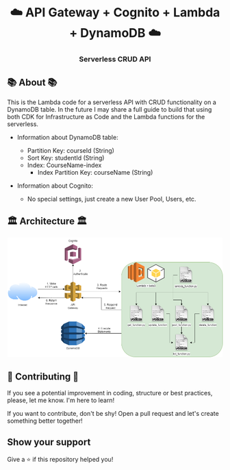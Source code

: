 <h1 align="center">
    ☁️ API Gateway + Cognito + Lambda + DynamoDB ☁️
</h1>

<h3 align="center">
    Serverless CRUD API
</h3>


## 📚 About 📚
This is the Lambda code for a serverless API with CRUD functionality on a DynamoDB table.
In the future I may share a full guide to build that using both CDK for Infrastructure as Code and the Lambda functions for the serverless.

- Information about DynamoDB table:  
  - Partition Key: courseId (String)
  - Sort Key: studentId (String)
  - Index: CourseName-index
    - Index Partition Key: courseName (String)

- Information about Cognito:
  - No special settings, just create a new User Pool, Users, etc. 

## 🏛️ Architecture 🏛️
![Basic Architecture Diagrams](CourseLambdaDiagrams.png "Basic Architecture")

## 🚧 Contributing 🚧
If you see a potential improvement in coding, structure or best practices, please, let me know. I'm here to learn! 

If you want to contribute, don't be shy! Open a pull request and let's create something better together!

## Show your support

Give a ⭐️ if this repository helped you!

